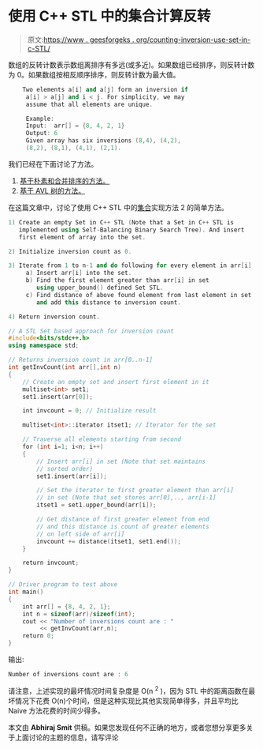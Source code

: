 # 使用 C++ STL 中的集合计算反转

> 原文:[https://www . geesforgeks . org/counting-inversion-use-set-in-c-STL/](https://www.geeksforgeeks.org/counting-inversions-using-set-in-c-stl/)

数组的反转计数表示数组离排序有多远(或多近)。如果数组已经排序，则反转计数为 0。如果数组按相反顺序排序，则反转计数为最大值。

```cpp
    Two elements a[i] and a[j] form an inversion if 
     a[i] > a[j] and i < j. For simplicity, we may 
     assume that all elements are unique.

     Example:
     Input:  arr[] = {8, 4, 2, 1}
     Output: 6
     Given array has six inversions (8,4), (4,2),
     (8,2), (8,1), (4,1), (2,1).     

```

我们已经在下面讨论了方法。
1) [基于朴素和合并排序的方法。](https://www.geeksforgeeks.org/counting-inversions/)
2) [基于 AVL 树的方法。](https://www.geeksforgeeks.org/count-inversions-in-an-array-set-2-using-self-balancing-bst/)

在这篇文章中，讨论了使用 C++ STL 中的[集合](https://www.geeksforgeeks.org/set-in-cpp-stl/)实现方法 2 的简单方法。

```cpp
1) Create an empty Set in C++ STL (Note that a Set in C++ STL is 
   implemented using Self-Balancing Binary Search Tree). And insert
   first element of array into the set.

2) Initialize inversion count as 0.

3) Iterate from 1 to n-1 and do following for every element in arr[i]
     a) Insert arr[i] into the set.
     b) Find the first element greater than arr[i] in set
        using upper_bound() defined Set STL.
     c) Find distance of above found element from last element in set
        and add this distance to inversion count.

4) Return inversion count.

```

```cpp
// A STL Set based approach for inversion count 
#include<bits/stdc++.h>
using namespace std;

// Returns inversion count in arr[0..n-1]
int getInvCount(int arr[],int n)
{
    // Create an empty set and insert first element in it
    multiset<int> set1;
    set1.insert(arr[0]);

    int invcount = 0; // Initialize result

    multiset<int>::iterator itset1; // Iterator for the set

    // Traverse all elements starting from second
    for (int i=1; i<n; i++)
    {
        // Insert arr[i] in set (Note that set maintains
        // sorted order)
        set1.insert(arr[i]);

        // Set the iterator to first greater element than arr[i]
        // in set (Note that set stores arr[0],.., arr[i-1]
        itset1 = set1.upper_bound(arr[i]);

        // Get distance of first greater element from end
        // and this distance is count of greater elements
        // on left side of arr[i]
        invcount += distance(itset1, set1.end());
    }

    return invcount;
}

// Driver program to test above
int main()
{
    int arr[] = {8, 4, 2, 1};
    int n = sizeof(arr)/sizeof(int);
    cout << "Number of inversions count are : "
         << getInvCount(arr,n);
    return 0;
}
```

输出:

```cpp
Number of inversions count are : 6
```

请注意，上述实现的最坏情况时间复杂度是 O(n <sup>2</sup> )，因为 STL 中的距离函数在最坏情况下花费 O(n)个时间，但是这种实现比其他实现简单得多，并且平均比 Naive 方法花费的时间少得多。

本文由 **Abhiraj Smit** 供稿。如果您发现任何不正确的地方，或者您想分享更多关于上面讨论的主题的信息，请写评论